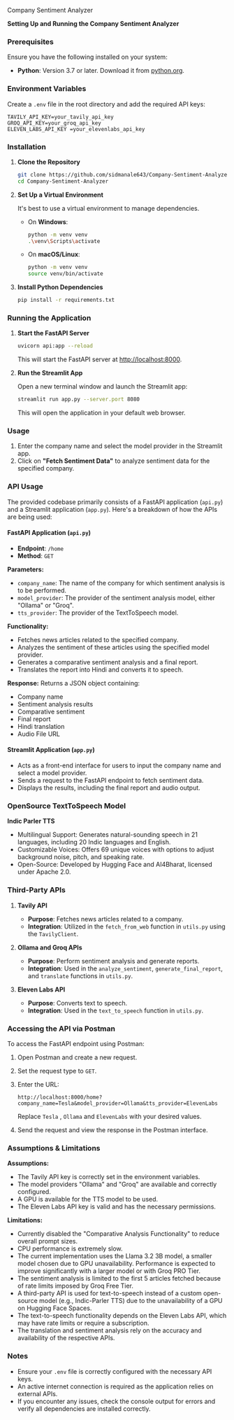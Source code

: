 Company Sentiment Analyzer

**Setting Up and Running the Company Sentiment Analyzer**

### Prerequisites
Ensure you have the following installed on your system:

- **Python**: Version 3.7 or later. Download it from [python.org](https://www.python.org/downloads/).

### Environment Variables
Create a `.env` file in the root directory and add the required API keys:

```env
TAVILY_API_KEY=your_tavily_api_key
GROQ_API_KEY=your_groq_api_key
ELEVEN_LABS_API_KEY =your_elevenlabs_api_key 
```

### Installation
1. **Clone the Repository**

   ```bash
   git clone https://github.com/sidmanale643/Company-Sentiment-Analyzer.git
   cd Company-Sentiment-Analyzer
   ```

2. **Set Up a Virtual Environment**

   It's best to use a virtual environment to manage dependencies.

   - On **Windows**:

     ```bash
     python -m venv venv
     .\venv\Scripts\activate
     ```

   - On **macOS/Linux**:

     ```bash
     python -m venv venv
     source venv/bin/activate
     ```

3. **Install Python Dependencies**

   ```bash
   pip install -r requirements.txt
   ```

### Running the Application

1. **Start the FastAPI Server**

   ```bash
   uvicorn api:app --reload
   ```

   This will start the FastAPI server at [http://localhost:8000](http://localhost:8000).

2. **Run the Streamlit App**

   Open a new terminal window and launch the Streamlit app:

   ```bash
   streamlit run app.py --server.port 8080
   ```

   This will open the application in your default web browser.

### Usage

1. Enter the company name and select the model provider in the Streamlit app.
2. Click on **"Fetch Sentiment Data"** to analyze sentiment data for the specified company.

### API Usage

The provided codebase primarily consists of a FastAPI application (`api.py`) and a Streamlit application (`app.py`). Here's a breakdown of how the APIs are being used:

#### FastAPI Application (`api.py`)

- **Endpoint**: `/home`
- **Method**: `GET`

**Parameters:**
- `company_name`: The name of the company for which sentiment analysis is to be performed.
- `model_provider`: The provider of the sentiment analysis model, either "Ollama" or "Groq".
- `tts_provider`: The provider of the TextToSpeech model.

**Functionality:**
- Fetches news articles related to the specified company.
- Analyzes the sentiment of these articles using the specified model provider.
- Generates a comparative sentiment analysis and a final report.
- Translates the report into Hindi and converts it to speech.

**Response:**
Returns a JSON object containing:
- Company name
- Sentiment analysis results
- Comparative sentiment
- Final report
- Hindi translation
- Audio File URL

#### Streamlit Application (`app.py`)

- Acts as a front-end interface for users to input the company name and select a model provider.
- Sends a request to the FastAPI endpoint to fetch sentiment data.
- Displays the results, including the final report and audio output.

### OpenSource TextToSpeech Model

**Indic Parler TTS**

- Multilingual Support: Generates natural-sounding speech in 21 languages, including 20 Indic languages and English.
- Customizable Voices: Offers 69 unique voices with options to adjust background noise, pitch, and speaking rate.
- Open-Source: Developed by Hugging Face and AI4Bharat, licensed under Apache 2.0.

### Third-Party APIs

1. **Tavily API**
   - **Purpose**: Fetches news articles related to a company.
   - **Integration**: Utilized in the `fetch_from_web` function in `utils.py` using the `TavilyClient`.

2. **Ollama and Groq APIs**
   - **Purpose**: Perform sentiment analysis and generate reports.
   - **Integration**: Used in the `analyze_sentiment`, `generate_final_report`, and `translate` functions in `utils.py`.

3. **Eleven Labs API**
   - **Purpose**: Converts text to speech.
   - **Integration**: Used in the `text_to_speech` function in `utils.py`.

### Accessing the API via Postman

To access the FastAPI endpoint using Postman:

1. Open Postman and create a new request.
2. Set the request type to `GET`.
3. Enter the URL:

   ```
   http://localhost:8000/home?company_name=Tesla&model_provider=Ollama&tts_provider=ElevenLabs
   ```

   Replace `Tesla` , `Ollama` and `ElevenLabs` with your desired values.

4. Send the request and view the response in the Postman interface.

### Assumptions & Limitations

**Assumptions:**
- The Tavily API key is correctly set in the environment variables.
- The model providers "Ollama" and "Groq" are available and correctly configured.
- A GPU is available for the TTS model to be used.
- The Eleven Labs API key is valid and has the necessary permissions.

**Limitations:**
- Currently disabled the "Comparative Analysis Functionality" to reduce overall prompt sizes.
- CPU performance is extremely slow.
- The current implementation uses the Llama 3.2 3B model, a smaller model chosen due to GPU unavailability. Performance is expected to improve significantly with a larger model or with Groq PRO Tier.
- The sentiment analysis is limited to the first 5 articles fetched because of rate limits imposed by Groq Free Tier.
- A third-party API is used for text-to-speech instead of a custom open-source model (e.g., Indic-Parler TTS) due to the unavailability of a GPU on Hugging Face Spaces.
- The text-to-speech functionality depends on the Eleven Labs API, which may have rate limits or require a subscription.
- The translation and sentiment analysis rely on the accuracy and availability of the respective APIs.

### Notes

- Ensure your `.env` file is correctly configured with the necessary API keys.
- An active internet connection is required as the application relies on external APIs.
- If you encounter any issues, check the console output for errors and verify all dependencies are installed correctly.



